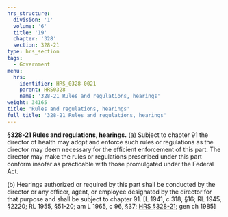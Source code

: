 ```yaml
---
hrs_structure:
  division: '1'
  volume: '6'
  title: '19'
  chapter: '328'
  section: 328-21
type: hrs_section
tags:
  - Government
menu:
  hrs:
    identifier: HRS_0328-0021
    parent: HRS0328
    name: '328-21 Rules and regulations, hearings'
weight: 34165
title: 'Rules and regulations, hearings'
full_title: '328-21 Rules and regulations, hearings'
---
```

**§328-21 Rules and regulations, hearings.** (a) Subject to chapter 91 the director of health may adopt and enforce such rules or regulations as the director may deem necessary for the efficient enforcement of this part. The director may make the rules or regulations prescribed under this part conform insofar as practicable with those promulgated under the Federal Act.

(b) Hearings authorized or required by this part shall be conducted by the director or any officer, agent, or employee designated by the director for that purpose and shall be subject to chapter 91\. [L 1941, c 318, §16; RL 1945, §2220; RL 1955, §51-20; am L 1965, c 96, §37; [HRS §328-21](/title-19/chapter-328/section-328-21/); gen ch 1985]